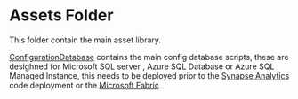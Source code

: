 # Assets Folder

This folder contain the main asset library.

[ConfigurationDatabase](./ConfigurationDatabase/) contains the main config database scripts, these are desighned for Microsoft SQL server , Azure SQL Database or Azure SQL Managed Instance,
this needs to be deployed prior to the [Synapse Analytics](./Synapse/) code deployment or the [Microsoft Fabric](./Fabric/)
